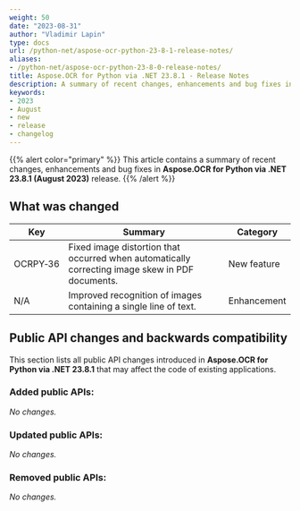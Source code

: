 ```yaml
---
weight: 50
date: "2023-08-31"
author: "Vladimir Lapin"
type: docs
url: /python-net/aspose-ocr-python-23-8-1-release-notes/
aliases:
- /python-net/aspose-ocr-python-23-8-0-release-notes/
title: Aspose.OCR for Python via .NET 23.8.1 - Release Notes
description: A summary of recent changes, enhancements and bug fixes in Aspose.OCR for Python via .NET 23.8.1 (August 2023) release.
keywords:
- 2023
- August
- new
- release
- changelog
---
```


{{% alert color="primary" %}}
This article contains a summary of recent changes, enhancements and bug fixes in **Aspose.OCR for Python via .NET 23.8.1 (August 2023)** release.
{{% /alert %}}

## What was changed

Key | Summary | Category
--- | ------- | --------
OCRPY&#8209;36 | Fixed image distortion that occurred when automatically correcting image skew in PDF documents. | New feature
N/A | Improved recognition of images containing a single line of text. | Enhancement

## Public API changes and backwards compatibility

This section lists all public API changes introduced in **Aspose.OCR for Python via .NET 23.8.1** that may affect the code of existing applications.

### Added public APIs:

_No changes._

### Updated public APIs:

_No changes._

### Removed public APIs:

_No changes._
